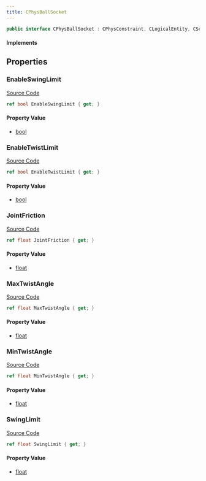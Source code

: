 ```yaml
---
title: CPhysBallSocket
---
```


```csharp
public interface CPhysBallSocket : CPhysConstraint, CLogicalEntity, CServerOnlyEntity, CBaseEntity, CEntityInstance, ISchemaClass<CEntityInstance>, ISchemaClass<CBaseEntity>, ISchemaClass<CServerOnlyEntity>, ISchemaClass<CLogicalEntity>, ISchemaClass<CPhysConstraint>, ISchemaClass<CPhysBallSocket>, ISchemaField, ISchemaClass, INativeHandle
```

#### Implements

## Properties

### EnableSwingLimit

[Source Code](https://github.com/swiftly-solution/swiftlys2/blob/beta/managed/src/SwiftlyS2.Generated/Schemas/Interfaces/CPhysBallSocket.cs#L18)

```csharp
ref bool EnableSwingLimit { get; }
```

#### Property Value

- [bool](https://learn.microsoft.com/dotnet/api/system.boolean)

### EnableTwistLimit

[Source Code](https://github.com/swiftly-solution/swiftlys2/blob/beta/managed/src/SwiftlyS2.Generated/Schemas/Interfaces/CPhysBallSocket.cs#L22)

```csharp
ref bool EnableTwistLimit { get; }
```

#### Property Value

- [bool](https://learn.microsoft.com/dotnet/api/system.boolean)

### JointFriction

[Source Code](https://github.com/swiftly-solution/swiftlys2/blob/beta/managed/src/SwiftlyS2.Generated/Schemas/Interfaces/CPhysBallSocket.cs#L16)

```csharp
ref float JointFriction { get; }
```

#### Property Value

- [float](https://learn.microsoft.com/dotnet/api/system.single)

### MaxTwistAngle

[Source Code](https://github.com/swiftly-solution/swiftlys2/blob/beta/managed/src/SwiftlyS2.Generated/Schemas/Interfaces/CPhysBallSocket.cs#L26)

```csharp
ref float MaxTwistAngle { get; }
```

#### Property Value

- [float](https://learn.microsoft.com/dotnet/api/system.single)

### MinTwistAngle

[Source Code](https://github.com/swiftly-solution/swiftlys2/blob/beta/managed/src/SwiftlyS2.Generated/Schemas/Interfaces/CPhysBallSocket.cs#L24)

```csharp
ref float MinTwistAngle { get; }
```

#### Property Value

- [float](https://learn.microsoft.com/dotnet/api/system.single)

### SwingLimit

[Source Code](https://github.com/swiftly-solution/swiftlys2/blob/beta/managed/src/SwiftlyS2.Generated/Schemas/Interfaces/CPhysBallSocket.cs#L20)

```csharp
ref float SwingLimit { get; }
```

#### Property Value

- [float](https://learn.microsoft.com/dotnet/api/system.single)


